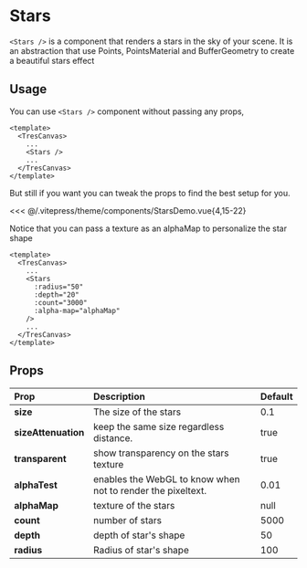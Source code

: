 # Stars

`<Stars />` is a component that renders a stars in the sky of your scene. It is an abstraction that use Points, PointsMaterial and BufferGeometry to create a beautiful stars effect

<DocsDemo>
  <StarsDemo />
</DocsDemo>

## Usage

You can use `<Stars />` component without passing any props, 

```vue
<template>
  <TresCanvas>
    ...
    <Stars />
    ...
  </TresCanvas>
</template>
```

But still if you want you can tweak the props to find the best setup for you.

<<< @/.vitepress/theme/components/StarsDemo.vue{4,15-22}

Notice that you can pass a texture as an alphaMap to personalize the star shape

```vue
<template>
  <TresCanvas>
    ...
    <Stars
      :radius="50"
      :depth="20"
      :count="3000"
      :alpha-map="alphaMap"
    />
    ...
  </TresCanvas>
</template>
```
## Props

| Prop               | Description                                                            | Default |
| :----------------- | :--------------------------------------------------------------------- | ------- |
| **size**           | The size of the stars                        |   0.1      |
| **sizeAttenuation**           | keep the same size regardless distance.|   true      |
| **transparent**           | show transparency on the stars texture                                 | true     |
| **alphaTest**         | enables the WebGL to know when not to render the pixeltext.                                                | 0.01     |
| **alphaMap**  | texture of the stars | null      |
| **count**   | number of stars      | 5000    |
| **depth** | depth of star's shape                         | 50    |
| **radius**      | Radius of star's shape                            | 100    |
